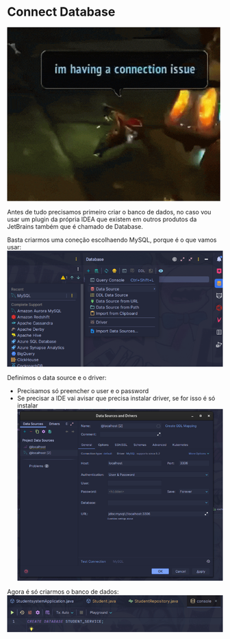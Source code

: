 # Connect Database

![connection-issue.gif](../images/connection-issue.gif)

Antes de tudo precisamos primeiro criar o banco de dados, no caso vou usar um plugin da própria IDEA que existem em outros produtos da JetBrains também que é chamado de Database.

Basta criarmos uma coneção escolhaendo MySQL, porque é o que vamos usar:
![Captura de tela de 2024-11-10 17-13-29.png](../images/Captura%20de%20tela%20de%202024-11-10%2017-13-29.png)

Definimos o data source e o driver:
- Precisamos só preencher o user e o password
- Se precisar a IDE vai avisar que precisa instalar driver, se for isso é só instalar
![Captura de tela de 2024-11-10 17-13-39.png](../images/Captura%20de%20tela%20de%202024-11-10%2017-13-39.png)

Agora é só criarmos o banco de dados:
![Captura de tela de 2024-11-10 17-15-05.png](../images/Captura%20de%20tela%20de%202024-11-10%2017-15-05.png)

